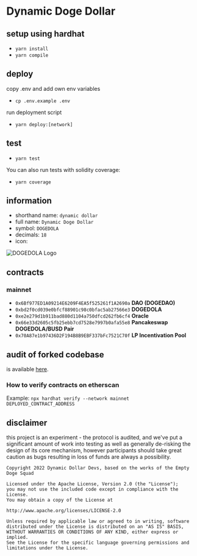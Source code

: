 # Dynamic Doge Dollar

## setup using hardhat

- `yarn install`
- `yarn compile`

## deploy

copy .env and add own env variables

- `cp .env.example .env`

run deployment script

- `yarn deploy:[network]`

## test

- `yarn test`

You can also run tests with solidity coverage:

- `yarn coverage`

## information

- shorthand name: `dynamic dollar`
- full name: `Dynamic Doge Dollar`
- symbol: `DOGEDOLA`
- decimals: `18`
- icon:

![DOGEDOLA Logo](https://dogedollar.finance/logo.png)

## contracts

### mainnet

- `0x6Bf977ED1A09214E6209F4EA5f525261f1A2690a` **DAO (DOGEDAO)**
- `0xbd2f0cd039e0bfcf88901c98c0bfac5ab27566e3` **DOGEDOLA**
- `0xe2e279d1b911bad880d1104a750dfcd262fb6cf4` **Oracle**
- `0x66e33d2605c5fb25ebb7cd7528e7997b0afa55e8` **Pancakeswap DOGEDOLA/BUSD Pair**
- `0x70A87e1b97436D2F194B8B9EBF337bFc7521C70f` **LP Incentivation Pool**

## audit of forked codebase

is available [here](https://github.com/dynamicdollardevs/dogedola/blob/master/audit/REP-Dollar-06-11-20.pdf).

### How to verify contracts on etherscan

Example:
`npx hardhat verify --network mainnet DEPLOYED_CONTRACT_ADDRESS`

## disclaimer

this project is an experiment - the protocol is audited, and we've put a significant amount of work into testing as well as generally de-risking the design of its core mechanism, however participants should take great caution as bugs resulting in loss of funds are always a possibility.

```
Copyright 2022 Dynamic Dollar Devs, based on the works of the Empty Doge Squad

Licensed under the Apache License, Version 2.0 (the "License");
you may not use the included code except in compliance with the License.
You may obtain a copy of the License at

http://www.apache.org/licenses/LICENSE-2.0

Unless required by applicable law or agreed to in writing, software
distributed under the License is distributed on an "AS IS" BASIS,
WITHOUT WARRANTIES OR CONDITIONS OF ANY KIND, either express or implied.
See the License for the specific language governing permissions and
limitations under the License.
```
